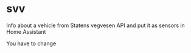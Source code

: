 # svv
Info about a vehicle from Statens vegvesen API and put it as sensors in Home Assistant

You have to change 
